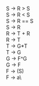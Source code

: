 S -> R > S\
S -> R < S\
S -> R == S\
S -> R\
R -> T + R\
R -> T\
T -> G*T\
T -> G\
G -> F^G\
G -> F\
F -> (S)\
F -> a\